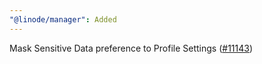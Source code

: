 ```yaml
---
"@linode/manager": Added
---
```


Mask Sensitive Data preference to Profile Settings ([#11143](https://github.com/linode/manager/pull/11143))
